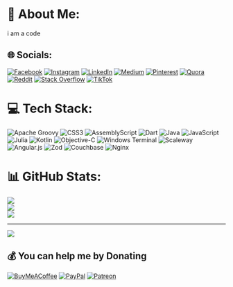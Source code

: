# 💫 About Me:
i am a code


## 🌐 Socials:
[![Facebook](https://img.shields.io/badge/Facebook-%231877F2.svg?logo=Facebook&logoColor=white)](https://facebook.com/efef) [![Instagram](https://img.shields.io/badge/Instagram-%23E4405F.svg?logo=Instagram&logoColor=white)](https://instagram.com/wfef) [![LinkedIn](https://img.shields.io/badge/LinkedIn-%230077B5.svg?logo=linkedin&logoColor=white)](https://linkedin.com/in/wfef) [![Medium](https://img.shields.io/badge/Medium-12100E?logo=medium&logoColor=white)](https://medium.com/@wefw) [![Pinterest](https://img.shields.io/badge/Pinterest-%23E60023.svg?logo=Pinterest&logoColor=white)](https://pinterest.com/wef) [![Quora](https://img.shields.io/badge/Quora-%23B92B27.svg?logo=Quora&logoColor=white)](https://quora.com/profile/wefwef) [![Reddit](https://img.shields.io/badge/Reddit-%23FF4500.svg?logo=Reddit&logoColor=white)](https://reddit.com/user/wef) [![Stack Overflow](https://img.shields.io/badge/-Stackoverflow-FE7A16?logo=stack-overflow&logoColor=white)](https://stackoverflow.com/users/wef) [![TikTok](https://img.shields.io/badge/TikTok-%23000000.svg?logo=TikTok&logoColor=white)](https://tiktok.com/@wef) 

# 💻 Tech Stack:
![Apache Groovy](https://img.shields.io/badge/Apache%20Groovy-4298B8.svg?style=for-the-badge&logo=Apache+Groovy&logoColor=white) ![CSS3](https://img.shields.io/badge/css3-%231572B6.svg?style=for-the-badge&logo=css3&logoColor=white) ![AssemblyScript](https://img.shields.io/badge/assembly%20script-%23000000.svg?style=for-the-badge&logo=assemblyscript&logoColor=white) ![Dart](https://img.shields.io/badge/dart-%230175C2.svg?style=for-the-badge&logo=dart&logoColor=white) ![Java](https://img.shields.io/badge/java-%23ED8B00.svg?style=for-the-badge&logo=openjdk&logoColor=white) ![JavaScript](https://img.shields.io/badge/javascript-%23323330.svg?style=for-the-badge&logo=javascript&logoColor=%23F7DF1E) ![Julia](https://img.shields.io/badge/-Julia-9558B2?style=for-the-badge&logo=julia&logoColor=white) ![Kotlin](https://img.shields.io/badge/kotlin-%237F52FF.svg?style=for-the-badge&logo=kotlin&logoColor=white) ![Objective-C](https://img.shields.io/badge/OBJECTIVE--C-%233A95E3.svg?style=for-the-badge&logo=apple&logoColor=white) ![Windows Terminal](https://img.shields.io/badge/Windows%20Terminal-%234D4D4D.svg?style=for-the-badge&logo=windows-terminal&logoColor=white) ![Scaleway](https://img.shields.io/badge/SCALEWAY-%234f0599.svg?style=for-the-badge&logo=scaleway&logoColor=white) ![Angular.js](https://img.shields.io/badge/angular.js-%23E23237.svg?style=for-the-badge&logo=angularjs&logoColor=white) ![Zod](https://img.shields.io/badge/zod-%233068b7.svg?style=for-the-badge&logo=zod&logoColor=white) ![Couchbase](https://img.shields.io/badge/Couchbase-EA2328?style=for-the-badge&logo=couchbase&logoColor=white) ![Nginx](https://img.shields.io/badge/nginx-%23009639.svg?style=for-the-badge&logo=nginx&logoColor=white)
# 📊 GitHub Stats:
![](https://github-readme-stats.vercel.app/api?username=reper-pixel&theme=dark&hide_border=false&include_all_commits=false&count_private=false)<br/>
![](https://github-readme-streak-stats.herokuapp.com/?user=reper-pixel&theme=dark&hide_border=false)<br/>
![](https://github-readme-stats.vercel.app/api/top-langs/?username=reper-pixel&theme=dark&hide_border=false&include_all_commits=false&count_private=false&layout=compact)

---
[![](https://visitcount.itsvg.in/api?id=reper-pixel&icon=0&color=0)](https://visitcount.itsvg.in)

  ## 💰 You can help me by Donating
  [![BuyMeACoffee](https://img.shields.io/badge/Buy%20Me%20a%20Coffee-ffdd00?style=for-the-badge&logo=buy-me-a-coffee&logoColor=black)](https://buymeacoffee.com/wefwef) [![PayPal](https://img.shields.io/badge/PayPal-00457C?style=for-the-badge&logo=paypal&logoColor=white)](https://paypal.me/wef) [![Patreon](https://img.shields.io/badge/Patreon-F96854?style=for-the-badge&logo=patreon&logoColor=white)](https://patreon.com/wef) 

  
<!-- Proudly created with GPRM ( https://gprm.itsvg.in ) -->
